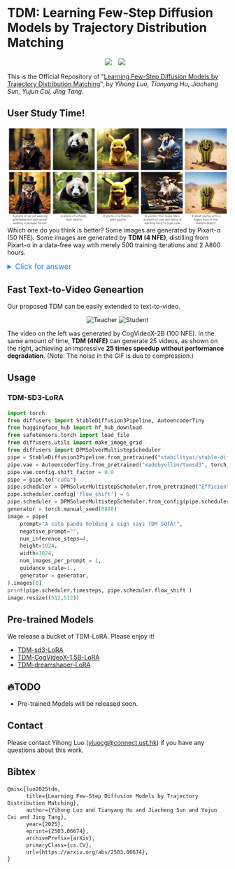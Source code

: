 # TDM: Learning Few-Step Diffusion Models by Trajectory Distribution Matching
<div align="center">
  <a href="https://tdm-t2x.github.io/"><img src="https://img.shields.io/static/v1?label=Project%20Page&message=Github-Page&color=blue&logo=github-pages"></a> &ensp;
  <a href="https://arxiv.org/abs/2503.06674"><img src="https://img.shields.io/static/v1?label=Paper&message=Arxiv:TDM&color=red&logo=arxiv"></a> &ensp;
</div>

This is the Official Repository of "[Learning Few-Step Diffusion Models by Trajectory Distribution Matching](https://arxiv.org/abs/2503.06674)", by *Yihong Luo, Tianyang Hu, Jiacheng Sun, Yujun Cai, Jing Tang*.


## User Study Time!
![user_study](assets/user_study.jpg)
Which one do you think is better? Some images are generated by Pixart-α (50 NFE). Some images are generated by  **TDM (4 NFE)**, distilling from Pixart-α in a data-free way with merely 500 training iterations and 2 A800 hours. 

<details>

<summary style="color: #1E88E5; cursor: pointer; font-size: 1.2em;"> Click for answer</summary>

<p style="font-size: 1.2em; margin-top: 8px;">Answers of TDM's position (left to right): bottom, bottom, top, bottom, top.</p>

</details>

## Fast Text-to-Video Geneartion

Our proposed TDM can be easily extended to text-to-video.

<p align="center">
  <img src="assets/teacher.gif" alt="Teacher" width="45%">
  <img src="assets/student.gif" alt="Student" width="45%">
</p>

The video on the left was generated by CogVideoX-2B (100 NFE). In the same amount of time, **TDM (4NFE)** can generate 25 videos, as shown on the right, achieving an impressive **25 times speedup  without performance degradation**. (Note: The noise in the GIF is due to compression.)

## Usage
### TDM-SD3-LoRA
```python
import torch
from diffusers import StableDiffusion3Pipeline, AutoencoderTiny
from huggingface_hub import hf_hub_download
from safetensors.torch import load_file
from diffusers.utils import make_image_grid
from diffusers import DPMSolverMultistepScheduler
pipe = StableDiffusion3Pipeline.from_pretrained("stabilityai/stable-diffusion-3-medium-diffusers", torch_dtype=torch.float16).to("cuda")
pipe.vae = AutoencoderTiny.from_pretrained("madebyollin/taesd3", torch_dtype=torch.float16) # Save GPU memory.
pipe.vae.config.shift_factor = 0.0
pipe = pipe.to("cuda")
pipe.scheduler = DPMSolverMultistepScheduler.from_pretrained("Efficient-Large-Model/Sana_1600M_1024px_BF16_diffusers", subfolder="scheduler")
pipe.scheduler.config['flow_shift'] = 6
pipe.scheduler = DPMSolverMultistepScheduler.from_config(pipe.scheduler.config)
generator = torch.manual_seed(8888)
image = pipe(
    prompt="A cute panda holding a sign says TDM SOTA!",
    negative_prompt="",
    num_inference_steps=4,
    height=1024,
    width=1024,
    num_images_per_prompt = 1,
    guidance_scale=1.,
    generator = generator,
).images[0]
print(pipe.scheduler.timesteps, pipe.scheduler.flow_shift )
image.resize((512,512))
```

## Pre-trained Models
We release a bucket of TDM-LoRA. Please enjoy it!
- [TDM-sd3-LoRA](https://huggingface.co/Luo-Yihong/TDM_sd3_lora)
- [TDM-CogVideoX-1.5B-LoRA](https://huggingface.co/Luo-Yihong/TDM_CogVideoX-1.5B_LoRA)
- [TDM-dreamshaper-LoRA](https://huggingface.co/Luo-Yihong/TDM_dreamshaper_LoRA)

## 🔥TODO 
- Pre-trained Models will be released soon.

## Contact

Please contact Yihong Luo (yluocg@connect.ust.hk) if you have any questions about this work.

## Bibtex

```
@misc{luo2025tdm,
      title={Learning Few-Step Diffusion Models by Trajectory Distribution Matching}, 
      author={Yihong Luo and Tianyang Hu and Jiacheng Sun and Yujun Cai and Jing Tang},
      year={2025},
      eprint={2503.06674},
      archivePrefix={arXiv},
      primaryClass={cs.CV},
      url={https://arxiv.org/abs/2503.06674}, 
}
```
